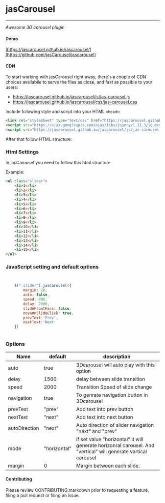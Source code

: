 # jasCarousel

-------
_Awesome 3D carousel plugin_

#### Demo

[https://jascarousel.github.io/jascarousel/](https://github.com/jasCarousel/jascarousel)

#### CDN

To start working with jasCarousel right away, there's a couple of CDN choices availabile
to serve the files as close, and fast as possible to your users:

- https://jascarousel.github.io/jascarousel/js/jas-carousel.js
- https://jascarousel.github.io/jascarousel/css/jas-carousel.css

Include following style and script into your HTML  `<head>`:
```html
<link rel="stylesheet" type="text/css" href="https://jascarousel.github.io/jascarousel/css/jas-carousel.css">
<script src="https://ajax.googleapis.com/ajax/libs/jquery/1.11.3/jquery.min.js"></script>
<script src="https://jascarousel.github.io/jascarousel/js/jas-carousel.js"></script>
```

After that follow HTML structure:

### Html Settings

In jasCarousel you need to follow this html structure 

Example:

```html
<ul class="slider">
    <li>1</li>
    <li>2</li>
    <li>3</li>
    <li>4</li>
    <li>5</li>
    <li>6</li>
    <li>7</li>
    <li>8</li>
    <li>9</li>
    <li>10</li>
    <li>11</li>
    <li>12</li>
    <li>13</li>
    <li>14</li>
    <li>15</li>
</ul>
```


### JavaScript setting and default options
```javascript


    $(".slider").jasCarousel({
        margin: 20,
        auto: false,
        speed: 800,
        delay: 2000,
        slideFrontFace: false,
        moveOnSlideClick: true,
        prevText:'Prev',
        nextText:'Next'
    })    
    
```

### Options

<table class="table table-bordered table-striped">
	<thead>
		<tr>
			<th style="width: 100px;">Name</th>
			<th style="width: 50px;">default</th>
			<th>description</th>
		</tr>
	</thead>
	<tbody>
		<tr>
			<td>auto</td>
			<td>true</td>
			<td>3Dcarousel will auto play with this option</td>
		</tr>
		<tr>
			<td>delay</td>
			<td>1500</td>
			<td>delay between slide transition</td>
		</tr>
		<tr>
			<td>speed</td>
			<td>2000</td>
			<td>Transition Speed of slide change</td>
		</tr>
		<tr>
			<td>navigation</td>
			<td>true</td>
			<td>To genrate navigation button in 3Dcarousel</td>
		</tr>
		<tr>
			<td>prevText</td>
			<td>"prev"</td>
			<td>Add text into prev button</td>
		</tr>
		<tr>
			<td>nextText</td>
			<td>"next"</td>
			<td>Add text into next button</td>
		</tr>
		<tr>
			<td>autoDirection</td>
			<td>"next"</td>
			<td>Auto direction of slider navigation "next" and "prev"</td>
		</tr>
		<tr>
			<td>mode</td>
			<td>"horizontal"</td>
			<td>if set value "horizontal" it will generate horizonral carousel. And "vertical" will generate vartical carousel</td>
		</tr>
		<tr>
			<td>margin</td>
			<td>0</td>
			<td>Margin between each slide.</td>
		</tr>
	</tbody>
</table>

#### Contributing

Please review CONTRIBUTING.markdown prior to requesting a feature, filing a pull request or filing an issue.
